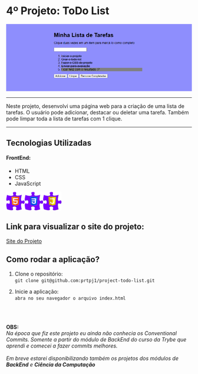 # 4º Projeto: ToDo List
<p align="center">
<img src="https://github.com/prtpj1/project-todo-list/blob/main/ToDo-List.png" alt="Header" />
</p>
<hr/>

Neste projeto, desenvolvi uma página web para a criação de uma lista de tarefas. O usuário pode adicionar, destacar ou deletar uma tarefa. Também pode limpar toda a lista de tarefas com 1 clique.
<br>
<hr/>

## Tecnologias Utilizadas

#### FrontEnd:

* HTML
* CSS
* JavaScript

<img src="https://github.com/prtpj1/prtpj1/blob/main/Github%20Imgs/html2.png" width="50" height="50" alt="HTML" /><img src="https://github.com/prtpj1/prtpj1/blob/main/Github%20Imgs/CSS2.png" width="50" height="50" alt="CSS" /><img src="https://github.com/prtpj1/prtpj1/blob/main/Github%20Imgs/JavaScript2.png" width="50" height="50" alt="CSS" />


## Link para visualizar o site do projeto:

[Site do Projeto](https://prtpj1.github.io/project-todo-list/)

## Como rodar a aplicação?

1. Clone o repositório: <br>
`git clone git@github.com:prtpj1/project-todo-list.git` 

2. Inicie a aplicação: <br>
`abra no seu navegador o arquivo index.html` 
</br>
</br>

**OBS:**
</br>
*Na época que fiz este projeto eu ainda não conhecia os Conventional Commits. Somente a partir do módulo de BackEnd do curso da Trybe que aprendi e comecei a fazer commits melhores.
</br>
</br>
Em breve estarei disponibilizando também os projetos dos módulos de **BackEnd** e **Ciência da Computação***
